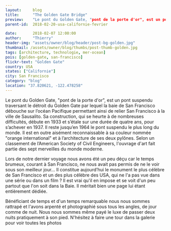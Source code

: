 ```yaml
---
layout:     blog
title:      "The Golden Gate Bridge"
preview:    "Le pont du Golden Gate, "pont de la porte d'or", est un pont suspendu traversant le détroit du Golden Gate par lequel la baie de San Francisco débouche sur l’océan Pacifique... "
parent-id:  2018-02-20-usa-californie-fevrier

date:       2018-02-07 12:00:00
author:     "Thierry"
header-img: "assets/owner/blog/header/post-bg-golden.jpg"
thumbnail: /assets/owner/blog/thumbs/post-thumb-golden.jpg
tags: [architecture, technologie, mer-ocean]
pois: [golden-gate, san-francisco]
flickr-text: "Golden Gate"
country: USA 
states: ["Californie"]
city: San Francisco
category: "blog"
location: "37.820621, -122.478258"
---
```


Le pont du Golden Gate, "pont de la porte d'or", est un pont suspendu traversant le détroit du Golden Gate par lequel la baie de San Francisco débouche sur l’océan Pacifique permettant ainsi de relier San Francisco à la ville de Sausalito. Sa construction, qui se heurte à de nombreuses difficultés, débute en 1933 et s’étale sur une durée de quatre ans, pour s’achever en 1937. Il reste jusqu’en 1964 le pont suspendu le plus long du monde. Il est en outre aisément reconnaissable à sa couleur nommée "orange international" et à l’architecture de ses deux pylônes. Selon un classement de l’American Society of Civil Engineers, l'ouvrage d'art fait partie des sept merveilles du monde moderne.

Lors de notre dernier voyage nous avons été un peu déçu car le temps brumeux, courant à San Francisco, ne nous avait pas permis de ne le voir sous son meilleur jour... Il constitue aujourd’hui le monument le plus célèbre de San Francisco et un des plus célèbre des USA, qui ne l'a pas vue dans une série ou dans un film ? Il est vrai qu'il en impose et se voit d'un peu partout que l'on soit dans la Baie. Il méritait bien une page lui étant entièrement dédiée.

Bénéficiant de temps et d'un temps remarquable nous nous sommes rattrapé et l'avons arpenté et photographié sous tous les angles, de jour comme de nuit. Nous nous sommes même payé le luxe de passer deux nuits pratiquement à son pied. N'hésitez à faire une tour dans la galerie pour voir toutes les photos